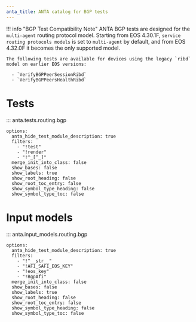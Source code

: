 ```yaml
---
anta_title: ANTA catalog for BGP tests
---
```


<!--
  ~ Copyright (c) 2023-2025 Arista Networks, Inc.
  ~ Use of this source code is governed by the Apache License 2.0
  ~ that can be found in the LICENSE file.
  -->

!!! info "BGP Test Compatibility Note"
    ANTA BGP tests are designed for the `multi-agent` routing protocol model. Starting from EOS 4.30.1F, `service routing protocols models` is set to `multi-agent` by default, and from EOS 4.32.0F it becomes the only supported model.

    The following tests are available for devices using the legacy `ribd` model on earlier EOS versions:

      - `VerifyBGPPeerSessionRibd`
      - `VerifyBGPPeersHealthRibd`

# Tests

::: anta.tests.routing.bgp

    options:
      anta_hide_test_module_description: true
      filters:
        - "!test"
        - "!render"
        - "!^_[^_]"
      merge_init_into_class: false
      show_bases: false
      show_labels: true
      show_root_heading: false
      show_root_toc_entry: false
      show_symbol_type_heading: false
      show_symbol_type_toc: false

# Input models

::: anta.input_models.routing.bgp

    options:
      anta_hide_test_module_description: true
      filters:
        - "!^__str__"
        - "!AFI_SAFI_EOS_KEY"
        - "!eos_key"
        - "!BgpAfi"
      merge_init_into_class: false
      show_bases: false
      show_labels: true
      show_root_heading: false
      show_root_toc_entry: false
      show_symbol_type_heading: false
      show_symbol_type_toc: false

